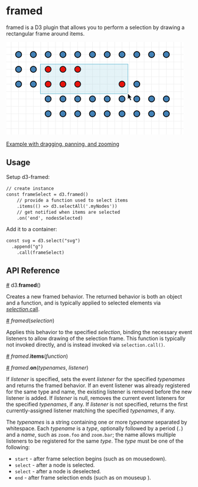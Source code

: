 # framed
framed is a D3 plugin that allows you to perform a selection by drawing a
rectangular frame around items.

<img src="https://github.com/mikefrey/d3-framed/blob/master/images/preview.png?raw=true" width="480">

[Example with dragging, panning, and zooming](http://bl.ocks.org/mikefrey/80772654c847cc80d49ce44da6a5445c)

## Usage

Setup d3-framed:

```
// create instance
const frameSelect = d3.framed()
    // provide a function used to select items
    .items(() => d3.selectAll('.myNodes'))
    // get notified when items are selected
    .on('end', nodesSelected)
```

Add it to a container:

```
const svg = d3.select("svg")
  .append("g")
    .call(frameSelect)
```

## API Reference

<a href="#framed" name="framed">#</a> d3.__framed__()

Creates a new framed behavior. The returned behavior is both an object and a function, and is typically applied to selected elements via [*selection*.call](https://github.com/d3/d3-selection#selection_call).

<a href="#fframed" name="fframed">#</a> *framed*(*selection*)

Applies this behavior to the specified *selection*, binding the necessary event listeners to allow drawing of the selection frame. This function is typically not invoked directly, and is instead invoked via `selection.call()`.

<a href="#items" name="items">#</a> *framed*.__items__(*function*)



<a href="#items" name="items">#</a> *framed*.__on__(*typenames*, *listener*)

If *listener* is specified, sets the event *listener* for the specified *typenames* and returns the framed behavior. If an event listener was already registered for the same type and name, the existing listener is removed before the new listener is added. If *listener* is null, removes the current event listeners for the specified *typenames*, if any. If *listener* is not specified, returns the first currently-assigned listener matching the specified *typenames*, if any.

The *typenames* is a string containing one or more *typename* separated by whitespace. Each *typename* is a *type*, optionally followed by a period (`.`) and a *name*, such as `zoom.foo` and `zoom.bar`; the name allows multiple listeners to be registered for the same *type*. The *type* must be one of the following:

* `start` - after frame selection begins (such as on mousedown).
* `select` - after a node is selected.
* `select` - after a node is deselected.
* `end` - after frame selection ends (such as on mouseup ).
